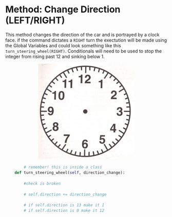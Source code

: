 # Method: Change Direction (LEFT/RIGHT)

This method changes the direction of the car and is portrayed by a clock face.
if the command dictates a `RIGHT` turn the exectution will be made using the Global Variables and could look something like this `turn_steering_wheel(RIGHT)`.
Conditionals will need to be used to stop the integer from rising past 12 and sinking below 1.


<p align="center"> 
<img src="/docs/assets/clock.jpg" width="300">
</p>

```py
        # remember! this is inside a class
    def turn_steering_wheel(self, direction_change):

        #check is broken

        # self.direction += direction_change

        # if self.direction is 13 make it 1
        # if self.direction is 0 make it 12

```

